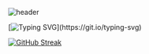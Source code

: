 ![header](https://capsule-render.vercel.app/api?height=250&type=waving&color=gradient&customColorList=0,2,2,5,30&text=Hello,%20ladies%20and%20gentlemen&fontColor=FAFAFA&fontSize=60&descSize=50&fontAlignY=40)

[![Typing SVG](https://readme-typing-svg.demolab.com?font=Fira+Code&pause=1000&width=435&lines=Memory%2C+the+warder+of+the+brain;A+good+memory+doesn't+eqaul+pale+ink.)](https://git.io/typing-svg)

[![GitHub Streak](https://streak-stats.demolab.com?user=ez-neurai&theme=icegray)](https://git.io/streak-stats)
